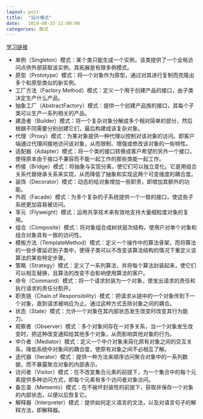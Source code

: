 ```yaml
---
layout: post
title:  "设计模式"
date:   2019-08-25 22:00:00
categories: 面试
---
```


[学习链接](http://c.biancheng.net/design_pattern/)

* 单例（Singleton）模式：某个类只能生成一个实例，该类提供了一个全局访问点供外部获取该实例，其拓展是有限多例模式。
* 原型（Prototype）模式：将一个对象作为原型，通过对其进行复制而克隆出多个和原型类似的新实例。
* 工厂方法（Factory Method）模式：定义一个用于创建产品的接口，由子类决定生产什么产品。
* 抽象工厂（AbstractFactory）模式：提供一个创建产品族的接口，其每个子类可以生产一系列相关的产品。
* 建造者（Builder）模式：将一个复杂对象分解成多个相对简单的部分，然后根据不同需要分别创建它们，最后构建成该复杂对象。
* 代理（Proxy）模式：为某对象提供一种代理以控制对该对象的访问。即客户端通过代理间接地访问该对象，从而限制、增强或修改该对象的一些特性。
* 适配器（Adapter）模式：将一个类的接口转换成客户希望的另外一个接口，使得原本由于接口不兼容而不能一起工作的那些类能一起工作。
* 桥接（Bridge）模式：将抽象与实现分离，使它们可以独立变化。它是用组合关系代替继承关系来实现，从而降低了抽象和实现这两个可变维度的耦合度。
* 装饰（Decorator）模式：动态的给对象增加一些职责，即增加其额外的功能。
* 外观（Facade）模式：为多个复杂的子系统提供一个一致的接口，使这些子系统更加容易被访问。
* 享元（Flyweight）模式：运用共享技术来有效地支持大量细粒度对象的复用。
* 组合（Composite）模式：将对象组合成树状层次结构，使用户对单个对象和组合对象具有一致的访问性。
* 模板方法（TemplateMethod）模式：定义一个操作中的算法骨架，而将算法的一些步骤延迟到子类中，使得子类可以不改变该算法结构的情况下重定义该算法的某些特定步骤。
* 策略（Strategy）模式：定义了一系列算法，并将每个算法封装起来，使它们可以相互替换，且算法的改变不会影响使用算法的客户。
* 命令（Command）模式：将一个请求封装为一个对象，使发出请求的责任和执行请求的责任分割开。
* 职责链（Chain of Responsibility）模式：把请求从链中的一个对象传到下一个对象，直到请求被响应为止。通过这种方式去除对象之间的耦合。
* 状态（State）模式：允许一个对象在其内部状态发生改变时改变其行为能力。
* 观察者（Observer）模式：多个对象间存在一对多关系，当一个对象发生改变时，把这种改变通知给其他多个对象，从而影响其他对象的行为。
* 中介者（Mediator）模式：定义一个中介对象来简化原有对象之间的交互关系，降低系统中对象间的耦合度，使原有对象之间不必相互了解。
* 迭代器（Iterator）模式：提供一种方法来顺序访问聚合对象中的一系列数据，而不暴露聚合对象的内部表示。
* 访问者（Visitor）模式：在不改变集合元素的前提下，为一个集合中的每个元素提供多种访问方式，即每个元素有多个访问者对象访问。
* 备忘录（Memento）模式：在不破坏封装性的前提下，获取并保存一个对象的内部状态，以便以后恢复它。
* 解释器（Interpreter）模式：提供如何定义语言的文法，以及对语言句子的解释方法，即解释器。


